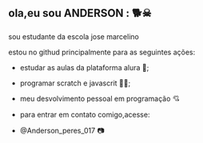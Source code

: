 ## ola,eu sou ANDERSON : 🐕☠
sou estudante da escola jose marcelino

estou no githud principalmente para as seguintes ações:
- estudar as aulas da plataforma alura 📝;
- programar scratch e javascrit 🐱‍🐉;
- meu desvolvimento pessoal em programação 💘

- para entrar em contato comigo,acesse:
- @Anderson_peres_017 📷
